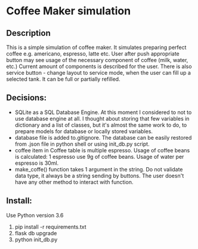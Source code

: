 # Coffee Maker simulation

## Description
This is a simple simulation of coffee maker. It simulates preparing perfect coffee e.g. americano, espresso, latte etc. 
User after push appropriate button may see usage of the necessary component of coffee (milk, water, etc.) Current amount of components is described for the user. 
There is also service button - change layout to service mode, when the user can fill up a selected tank. It can be full or partially refilled.

## Decisions:
- SQLite as a SQL Database Engine. At this moment I considered to not to use database engine at all. I thought about storing that few variables in dictionary and a list of classes, but it's almost the same work to do, to prepare models for database or locally stored variables. 
- database file is added to.gitignore. The database can be easily restored from .json file in python shell or using init_db.py script.
- coffee item in Coffee table is multiple espresso. Usage of coffee beans is calculated: 1 espresso use 9g of coffee beans. Usage of water per espresso is 30ml. 
- make_coffe() function takes 1 argument in the string. Do not validate data type, it always be a string sending by buttons. The user doesn't have any other method to interact with function.

## Install:
Use Python version 3.6
1. pip install -r requirements.txt
2. flask db upgrade
3. python init_db.py
